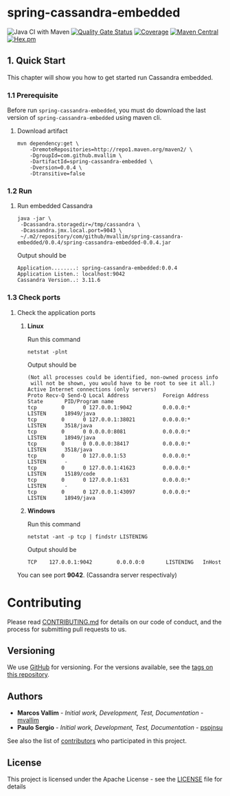 # spring-cassandra-embedded

![Java CI with Maven](https://github.com/mvallim/spring-cassandra-embedded/workflows/Java%20CI%20with%20Maven/badge.svg)
[![Quality Gate Status](https://sonarcloud.io/api/project_badges/measure?project=spring-cassandra-embedded&metric=alert_status)](https://sonarcloud.io/dashboard?id=spring-cassandra-embedded)
[![Coverage](https://sonarcloud.io/api/project_badges/measure?project=spring-cassandra-embedded&metric=coverage)](https://sonarcloud.io/dashboard?id=spring-cassandra-embedded)
[![Maven Central](https://maven-badges.herokuapp.com/maven-central/com.github.mvallim/spring-cassandra-embedded/badge.svg)](https://maven-badges.herokuapp.com/maven-central/com.github.mvallim/spring-cassandra-embedded)
[![Hex.pm](https://img.shields.io/hexpm/l/plug.svg)](http://www.apache.org/licenses/LICENSE-2.0)

## 1. Quick Start

This chapter will show you how to get started run Cassandra embedded.

### 1.1 Prerequisite

Before run `spring-cassandra-embedded`, you must do download the last version of `spring-cassandra-embedded` using maven cli.

1. Download artifact

   ```shell
   mvn dependency:get \
       -DremoteRepositories=http://repo1.maven.org/maven2/ \
       -DgroupId=com.github.mvallim \
       -DartifactId=spring-cassandra-embedded \
       -Dversion=0.0.4 \
       -Dtransitive=false
   ```

### 1.2 Run

1. Run embedded Cassandra

   ```shell
   java -jar \
	-Dcassandra.storagedir=/tmp/cassandra \
	-Dcassandra.jmx.local.port=9043 \
	~/.m2/repository/com/github/mvallim/spring-cassandra-embedded/0.0.4/spring-cassandra-embedded-0.0.4.jar
   ```

   Output should be

   ```text
   Application........: spring-cassandra-embedded:0.0.4
   Application Listen.: localhost:9042
   Cassandra Version..: 3.11.6
   ```

### 1.3 Check ports

1. Check the application ports

   1. **Linux**

      Run this command

      ```shell
      netstat -plnt
      ```

      Output should be

      ```text
      (Not all processes could be identified, non-owned process info
       will not be shown, you would have to be root to see it all.)
      Active Internet connections (only servers)
      Proto Recv-Q Send-Q Local Address           Foreign Address         State       PID/Program name
      tcp        0      0 127.0.0.1:9042          0.0.0.0:*               LISTEN      18949/java
      tcp        0      0 127.0.0.1:38021         0.0.0.0:*               LISTEN      3518/java
      tcp        0      0 0.0.0.0:8081            0.0.0.0:*               LISTEN      18949/java
      tcp        0      0 0.0.0.0:38417           0.0.0.0:*               LISTEN      3518/java
      tcp        0      0 127.0.0.1:53            0.0.0.0:*               LISTEN      -
      tcp        0      0 127.0.0.1:41623         0.0.0.0:*               LISTEN      15189/code
      tcp        0      0 127.0.0.1:631           0.0.0.0:*               LISTEN      -
      tcp        0      0 127.0.0.1:43097         0.0.0.0:*               LISTEN      18949/java
      ```

   1. **Windows**

      Run this command

      ```shell
      netstat -ant -p tcp | findstr LISTENING
      ```

      Output should be

      ```text
      TCP    127.0.0.1:9042        0.0.0.0:0       LISTENING   InHost
      ```

   You can see port **9042**. (Cassandra server respectivaly)


# Contributing

Please read [CONTRIBUTING.md](CONTRIBUTING.md) for details on our code of conduct, and the process for submitting pull requests to us.

## Versioning

We use [GitHub](https://github.com/mvallim/spring-cassadra-embedded) for versioning. For the versions available, see the [tags on this repository](https://github.com/mvallim/spring-cassadra-embedded/tags).

## Authors

* **Marcos Vallim** - *Initial work, Development, Test, Documentation* - [mvallim](https://github.com/mvallim)
* **Paulo Sergio** - *Initial work, Development, Test, Documentation* - [pspjnsu](https://github.com/pspjnsu)

See also the list of [contributors](CONTRIBUTORS.txt) who participated in this project.

## License

This project is licensed under the Apache License - see the [LICENSE](LICENSE) file for details
